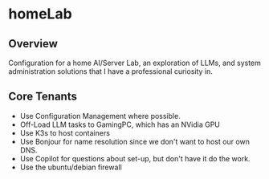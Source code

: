 # homeLab

## Overview

Configuration for a home AI/Server Lab, an exploration of LLMs, and system administration solutions that I have a professional curiosity in.

## Core Tenants

- Use Configuration Management where possible.
- Off-Load LLM tasks to GamingPC, which has an NVidia GPU
- Use K3s to host containers
- Use Bonjour for name resolution since we don't want to host our own DNS.
- Use Copilot for questions about set-up, but don't have it do the work.
- Use the ubuntu/debian firewall